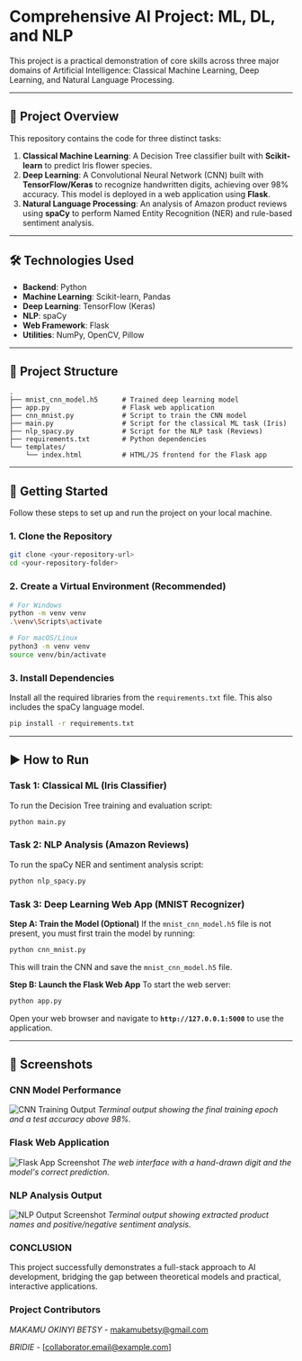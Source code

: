 # Comprehensive AI Project: ML, DL, and NLP

This project is a practical demonstration of core skills across three major domains of Artificial Intelligence: Classical Machine Learning, Deep Learning, and Natural Language Processing.

---

## 📖 Project Overview

This repository contains the code for three distinct tasks:
1.  **Classical Machine Learning**: A Decision Tree classifier built with **Scikit-learn** to predict Iris flower species.
2.  **Deep Learning**: A Convolutional Neural Network (CNN) built with **TensorFlow/Keras** to recognize handwritten digits, achieving over 98% accuracy. This model is deployed in a web application using **Flask**.
3.  **Natural Language Processing**: An analysis of Amazon product reviews using **spaCy** to perform Named Entity Recognition (NER) and rule-based sentiment analysis.

---

## 🛠️ Technologies Used

-   **Backend**: Python
-   **Machine Learning**: Scikit-learn, Pandas
-   **Deep Learning**: TensorFlow (Keras)
-   **NLP**: spaCy
-   **Web Framework**: Flask
-   **Utilities**: NumPy, OpenCV, Pillow

---

## 📂 Project Structure

```
.
├── mnist_cnn_model.h5      # Trained deep learning model
├── app.py                  # Flask web application
├── cnn_mnist.py            # Script to train the CNN model
├── main.py                 # Script for the classical ML task (Iris)
├── nlp_spacy.py            # Script for the NLP task (Reviews)
├── requirements.txt        # Python dependencies
└── templates/
    └── index.html          # HTML/JS frontend for the Flask app
```

---

## 🚀 Getting Started

Follow these steps to set up and run the project on your local machine.

### 1. Clone the Repository
```bash
git clone <your-repository-url>
cd <your-repository-folder>
```

### 2. Create a Virtual Environment (Recommended)
```bash
# For Windows
python -m venv venv
.\venv\Scripts\activate

# For macOS/Linux
python3 -m venv venv
source venv/bin/activate
```

### 3. Install Dependencies
Install all the required libraries from the `requirements.txt` file. This also includes the spaCy language model.
```bash
pip install -r requirements.txt
```

---

## ▶️ How to Run

### Task 1: Classical ML (Iris Classifier)
To run the Decision Tree training and evaluation script:
```bash
python main.py
```

### Task 2: NLP Analysis (Amazon Reviews)
To run the spaCy NER and sentiment analysis script:
```bash
python nlp_spacy.py
```

### Task 3: Deep Learning Web App (MNIST Recognizer)

**Step A: Train the Model (Optional)**
If the `mnist_cnn_model.h5` file is not present, you must first train the model by running:
```bash
python cnn_mnist.py
```
This will train the CNN and save the `mnist_cnn_model.h5` file.

**Step B: Launch the Flask Web App**
To start the web server:
```bash
python app.py
```
Open your web browser and navigate to **`http://127.0.0.1:5000`** to use the application.

---

## 📸 Screenshots

### CNN Model Performance
![CNN Training Output](<https://imgur.com/9JJ3YIt.png>)
*Terminal output showing the final training epoch and a test accuracy above 98%.*

### Flask Web Application
![Flask App Screenshot](<https://imgur.com/pND8iNT.png>)
*The web interface with a hand-drawn digit and the model's correct prediction.*

### NLP Analysis Output
![NLP Output Screenshot](<https://imgur.com/ZaWDhWW.png>)
*Terminal output showing extracted product names and positive/negative sentiment analysis.*

### CONCLUSION

This project successfully demonstrates a full-stack approach to AI development, bridging the gap between theoretical models and practical, interactive applications.

### Project Contributors
*MAKAMU OKINYI BETSY* - makamubetsy@gmail.com

*BRIDIE* - [collaborator.email@example.com]
